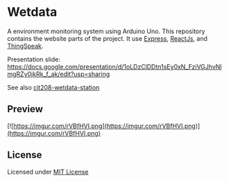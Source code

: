 # Wetdata

A environment monitoring system using Arduino Uno. This repository contains the website parts of the project. It use [Express](https://expressjs.com/), [ReactJs](https://reactjs.org/), and [ThingSpeak](http://thingspeak.com/).

Presentation slide: https://docs.google.com/presentation/d/1oLDzClDDtn1sEy0xN_FziVGJhvNlmgRZy0jkRk_f_ak/edit?usp=sharing

See also [cit208-wetdata-station](https://github.com/andraantariksa/cit208-wetdata-station)

## Preview

[![https://imgur.com/rVBfHVI.png](https://imgur.com/rVBfHVI.png)](https://imgur.com/rVBfHVI.png)

## License

Licensed under [MIT License](LICENSE)
